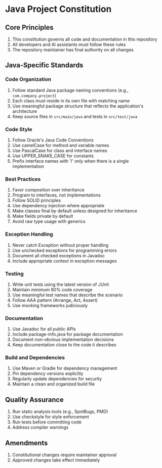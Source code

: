 # Java Project Constitution

## Core Principles

1. This constitution governs all code and documentation in this repository
2. All developers and AI assistants must follow these rules
3. The repository maintainer has final authority on all changes

## Java-Specific Standards

### Code Organization

1. Follow standard Java package naming conventions (e.g., `com.company.project`)
2. Each class must reside in its own file with matching name
3. Use meaningful package structure that reflects the application's architecture
4. Keep source files in `src/main/java` and tests in `src/test/java`

### Code Style

1. Follow Oracle's Java Code Conventions
2. Use camelCase for method and variable names
3. Use PascalCase for class and interface names
4. Use UPPER_SNAKE_CASE for constants
5. Prefix interface names with 'I' only when there is a single implementation

### Best Practices

1. Favor composition over inheritance
2. Program to interfaces, not implementations
3. Follow SOLID principles
4. Use dependency injection where appropriate
5. Make classes final by default unless designed for inheritance
6. Make fields private by default
7. Avoid raw type usage with generics

### Exception Handling

1. Never catch Exception without proper handling
2. Use unchecked exceptions for programming errors
3. Document all checked exceptions in Javadoc
4. Include appropriate context in exception messages

### Testing

1. Write unit tests using the latest version of JUnit
2. Maintain minimum 80% code coverage
3. Use meaningful test names that describe the scenario
4. Follow AAA pattern (Arrange, Act, Assert)
5. Use mocking frameworks judiciously

### Documentation

1. Use Javadoc for all public APIs
2. Include package-info.java for package documentation
3. Document non-obvious implementation decisions
4. Keep documentation close to the code it describes

### Build and Dependencies

1. Use Maven or Gradle for dependency management
2. Pin dependency versions explicitly
3. Regularly update dependencies for security
4. Maintain a clean and organized build file

## Quality Assurance

1. Run static analysis tools (e.g., SpotBugs, PMD)
2. Use checkstyle for style enforcement
3. Run tests before committing code
4. Address compiler warnings

## Amendments

1. Constitutional changes require maintainer approval
2. Approved changes take effect immediately
